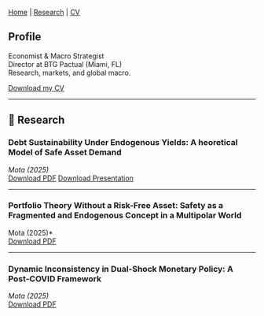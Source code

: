 [Home](./) | [Research](research.md) | [CV](cv.pdf)

## Profile

Economist & Macro Strategist  
Director at BTG Pactual (Miami, FL)  
Research, markets, and global macro.

[Download my CV](papers/Professional_CV%20(3).pdf)

---

## 📄 Research


### Debt Sustainability Under Endogenous Yields: A heoretical Model of Safe Asset Demand  
*Mota (2025)*  
[Download PDF](papers/Mota%20(2025)%20-%20Debt%20Sustainability%20Under%20Endogenous%20Yields%20.pdf)
[Download Presentation](papers/DEBT___Beamer%20(2).pdf)

---

### Portfolio Theory Without a Risk-Free Asset: Safety as a Fragmented and Endogenous Concept in a Multipolar World
Mota (2025)*  
[Download PDF](papers/Mota%20(2027)%20-%20Portfolio%20Theory%20without%20a%20Risk-Free%20Asset.pdf)

---

### Dynamic Inconsistency in Dual-Shock Monetary Policy: A Post-COVID Framework
*Mota (2025)*  
[Download PDF](papers/Monetary_Policy_SSRN.pdf)


